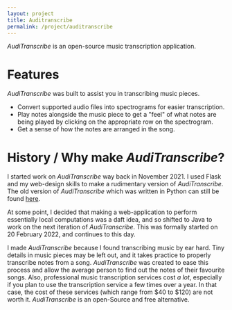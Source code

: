 ```yaml
---
layout: project
title: Auditranscribe
permalink: /project/auditranscribe
---
```


*AudiTranscribe* is an open-source music transcription application.

# Features

*AudiTranscribe* was built to assist you in transcribing music pieces.

- Convert supported audio files into spectrograms for easier transcription.
- Play notes alongside the music piece to get a "feel" of what notes are being played by clicking on the appropriate row
  on the spectrogram.
- Get a sense of how the notes are arranged in the song.

# History / Why make *AudiTranscribe*?

I started work on *AudiTranscribe* way back in November 2021. I used Flask and my web-design skills to make a
rudimentary version of *AudiTranscribe*. The old version of *AudiTranscribe* which was written in Python can still be
found [here](https://github.com/PhotonicGluon/AudiTranscribe-Python).

At some point, I decided that making a web-application to perform essentially local computations was a daft idea, and so
shifted to Java to work on the next iteration of *AudiTranscribe*. This was formally started on 20 February 2022, and
continues to this day.

I made *AudiTranscribe* because I found transcribing music by ear hard. Tiny details in music pieces may be left out,
and it takes practice to properly transcribe notes from a song. *AudiTranscribe* was created to ease this process and
allow the average person to find out the notes of their favourite songs. Also, professional music transcription services
cost *a lot*, especially if you plan to use the transcription service a few times over a year. In that case, the cost of
these services (which range from $40 to $120) are not worth it. *AudiTranscribe* is an open-Source and free alternative.
